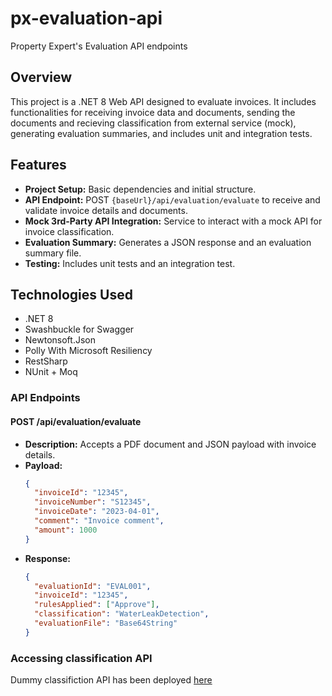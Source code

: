 # px-evaluation-api
Property Expert's Evaluation API  endpoints 

## Overview
This project is a .NET 8 Web API designed to evaluate invoices. It includes functionalities for receiving invoice data and documents, sending the documents and recieving classification from external service (mock), generating evaluation summaries, and includes unit and integration tests.

## Features
- **Project Setup:** Basic dependencies and initial structure.
- **API Endpoint:** POST `{baseUrl}/api/evaluation/evaluate` to receive and validate invoice details and documents.
- **Mock 3rd-Party API Integration:** Service to interact with a mock API for invoice classification.
- **Evaluation Summary:** Generates a JSON response and an evaluation summary file.
- **Testing:** Includes unit tests and an integration test.

## Technologies Used
- .NET 8
- Swashbuckle for Swagger
- Newtonsoft.Json
- Polly With Microsoft Resiliency
- RestSharp
- NUnit + Moq

### API Endpoints

#### POST /api/evaluation/evaluate
- **Description:** Accepts a PDF document and JSON payload with invoice details.
- **Payload:**
    ```json
    {
      "invoiceId": "12345",
      "invoiceNumber": "S12345",
      "invoiceDate": "2023-04-01",
      "comment": "Invoice comment",
      "amount": 1000
    }
    ```
- **Response:**
    ```json
    {
      "evaluationId": "EVAL001",
      "invoiceId": "12345",
      "rulesApplied": ["Approve"],
      "classification": "WaterLeakDetection",
      "evaluationFile": "Base64String"
    }
    ```

### Accessing classification API
Dummy classifiction API has been deployed [here][def]

[def]: https://px-classigication-api-d3b6h6gtavbrgmgz.eastasia-01.azurewebsites.net/upload
